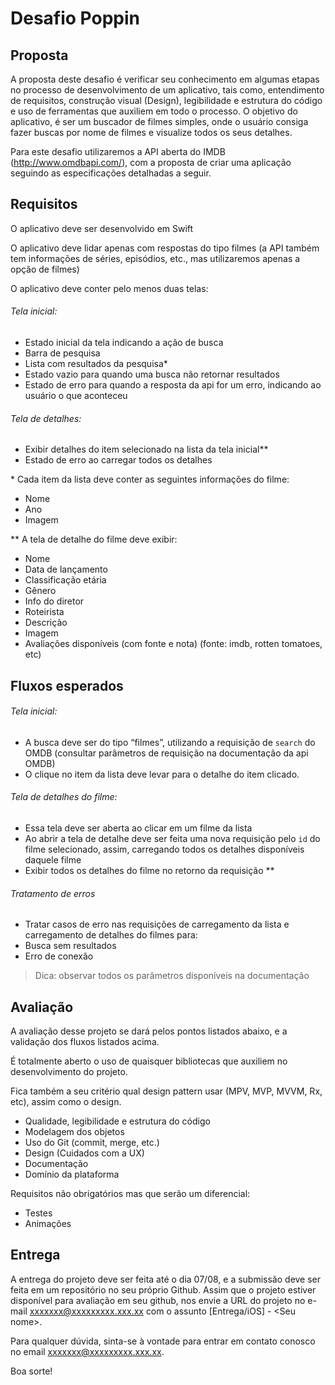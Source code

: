 # Desafio Poppin


## Proposta

A proposta deste desafio é verificar seu conhecimento em algumas etapas no processo de desenvolvimento de um aplicativo, tais como, entendimento de requisitos, construção visual (Design), legibilidade e estrutura do código e uso de ferramentas que auxiliem em todo o processo. 
O objetivo do aplicativo, é ser um buscador de filmes simples, onde o usuário consiga fazer buscas por nome de filmes e visualize todos os seus detalhes.

Para este desafio utilizaremos a API aberta do IMDB (http://www.omdbapi.com/), com a proposta de criar uma aplicação seguindo as especificações detalhadas a seguir.




## Requisitos

O aplicativo deve ser desenvolvido em Swift

O aplicativo deve lidar apenas com respostas do tipo filmes (a API também tem informações de séries, episódios, etc., mas utilizaremos apenas a opção de filmes)

O aplicativo deve conter pelo menos duas telas:




###### Tela inicial:
 - Estado inicial da tela indicando a ação de busca
 - Barra de pesquisa
 - Lista com resultados da pesquisa*
 - Estado vazio para quando uma busca não retornar resultados
 - Estado de erro para quando a resposta da api for um erro, indicando ao usuário o que aconteceu




###### Tela de detalhes:
 - Exibir detalhes do item selecionado na lista da tela inicial**
 - Estado de erro ao carregar todos os detalhes




\* Cada item da lista deve conter as seguintes informações do filme: 
 - Nome
 - Ano
 - Imagem




** A tela de detalhe do filme deve exibir:
 - Nome
 - Data de lançamento
 - Classificação etária 	
 - Gênero
 - Info do diretor
 - Roteirista
 - Descrição
 - Imagem
 - Avaliações disponíveis (com fonte e nota) (fonte: imdb, rotten tomatoes, etc)




## Fluxos esperados

###### Tela inicial:
 - A busca deve ser do tipo “filmes”, utilizando a requisição de `search` do OMDB  (consultar parâmetros de requisição na documentação da api OMDB)
 - O clique no item da lista deve levar para o detalhe do item clicado.




###### Tela de detalhes do filme:
 - Essa tela deve ser aberta ao clicar em um filme da lista
 - Ao abrir a tela de detalhe deve ser feita uma nova requisição pelo `id` do filme selecionado, assim, carregando todos os detalhes disponíveis daquele filme
 - Exibir todos os detalhes do filme no retorno da requisição **




###### Tratamento de erros
 - Tratar casos de erro nas requisições de carregamento da lista e carregamento de detalhes do filmes para:
 - Busca sem resultados
 - Erro de conexão




> Dica: observar todos os parâmetros disponíveis na documentação


## Avaliação
	
A avaliação desse projeto se dará pelos pontos listados abaixo, e a validação dos fluxos listados acima. 

É totalmente aberto o uso de quaisquer bibliotecas que auxiliem no desenvolvimento do projeto.

Fica também a seu critério qual design pattern usar (MPV, MVP, MVVM, Rx, etc), assim como o design.

- Qualidade, legibilidade e estrutura do código
- Modelagem dos objetos
- Uso do Git (commit, merge, etc.)
- Design (Cuidados com a UX)
- Documentação
- Domínio da plataforma




Requisitos não obrigatórios mas que serão um diferencial:
 - Testes
 - Animações



## Entrega

A entrega do projeto deve ser feita até o dia 07/08, e a submissão deve ser feita em um repositório no seu próprio Github. 
Assim que o projeto estiver disponível para avaliação em seu github, nos envie a URL do projeto no e-mail xxxxxxx@xxxxxxxxx.xxx.xx com o assunto [Entrega/iOS] - \<Seu nome>. 

Para qualquer dúvida, sinta-se à vontade para entrar em contato conosco no email xxxxxxx@xxxxxxxxx.xxx.xx.

Boa sorte!

